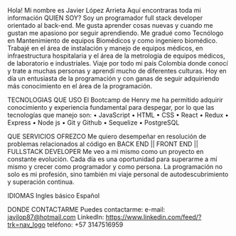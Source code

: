 Hola!  Mi nombre es Javier López Arrieta
Aquí encontraras toda mi información
QUIEN SOY?
Soy un programador full stack developer orientado al back-end.
Me gusta aprender cosas nuevas y cuando me gustan me apasiono por seguir aprendiendo.
Me gradué como Tecnólogo en Mantenimiento de equipos Biomédicos y como ingeniero biomédico. Trabajé en el área de instalación y manejo de equipos médicos, en infraestructura hospitalaria y el área de la metrología de equipos médicos, de laboratorio e industriales. Viaje por todo mi país Colombia donde conocí y trate a muchas personas y aprendí mucho de diferentes culturas.
Hoy en día un entusiasta de la programación y con ganas de seguir adquiriendo más conocimiento en el área de la programación.

TECNOLOGIAS QUE USO
El Bootcamp de Henry me ha permitido adquirir conocimiento y experiencia fundamental para despegar, por lo que las tecnologías que manejo son:
•	JavaScript
•	HTML
•	CSS 
•	React
•	Redux
•	Express
•	Node js
•	Git y Github
•	Sequelize
•	PostgreSQL

QUE SERVICIOS OFREZCO
Me quiero desempeñar en resolución de problemas relacionados al código en BACK END || FRONT END || FULLSTACK DEVELOPER
Me veo a mi mismo como un proyecto en constante evolución. Cada día es una oportunidad para superarme a mí mismo y crecer como programador y como persona. La programación no solo es mi profesión, sino también mi viaje personal de autodescubrimiento y superación continua.

IDIOMAS
Ingles básico
Español

DONDE CONTACTARME
Puedes contactarme:
e-mail: javilop87@hotmail.com
LinkedIn: https://www.linkedin.com/feed/?trk=nav_logo
teléfono: +57 3147516959



